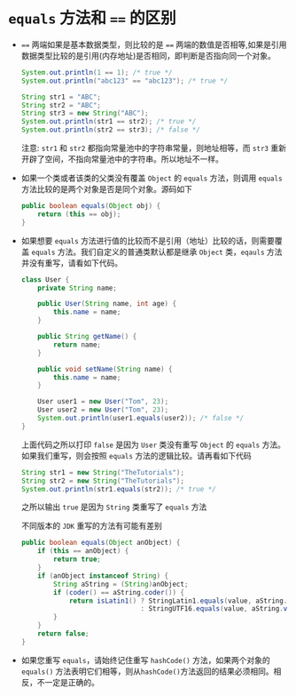 # `equals` 方法和 `==` 的区别

* `==` 两端如果是基本数据类型，则比较的是 `==` 两端的数值是否相等,如果是引用数据类型比较的是引用(内存地址)是否相同，即判断是否指向同一个对象。

    ``` java
    System.out.println(1 == 1); /* true */
    System.out.println("abc123" == "abc123"); /* true */

    String str1 = "ABC";
    String str2 = "ABC";
    String str3 = new String("ABC");
    System.out.println(str1 == str2); /* true */
    System.out.println(str2 == str3); /* false */
    ```
    注意: `str1` 和 `str2` 都指向常量池中的字符串常量，则地址相等，而 `str3` 重新开辟了空间，不指向常量池中的字符串。所以地址不一样。

* 如果一个类或者该类的父类没有覆盖 `Object` 的 `equals` 方法，则调用 `equals` 方法比较的是两个对象是否是同个对象。源码如下
    ``` java
    public boolean equals(Object obj) {
        return (this == obj);
    }
    ```

* 如果想要 `equals` 方法进行值的比较而不是引用（地址）比较的话，则需要覆盖 `equals` 方法。我们自定义的普通类默认都是继承 `Object` 类，`eqauls` 方法并没有重写，请看如下代码。

    ``` java
    class User {
        private String name;

        public User(String name, int age) {
            this.name = name;
        }

        public String getName() {
            return name;
        }

        public void setName(String name) {
            this.name = name;
        }

        User user1 = new User("Tom", 23);
        User user2 = new User("Tom", 23);
        System.out.println(user1.equals(user2)); /* false */
    }
    ```
    上面代码之所以打印 `false` 是因为 `User` 类没有重写 `Object` 的 `equals` 方法。如果我们重写，则会按照 `equals` 方法的逻辑比较。请再看如下代码

    ``` java
    String str1 = new String("TheTutorials");
    String str2 = new String("TheTutorials");
    System.out.println(str1.equals(str2)); /* true */
    ```
    之所以输出 `true` 是因为 `String` 类重写了 `equals` 方法

    不同版本的 `JDK` 重写的方法有可能有差别
    ``` java
    public boolean equals(Object anObject) {
        if (this == anObject) {
            return true;
        }
        if (anObject instanceof String) {
            String aString = (String)anObject;
            if (coder() == aString.coder()) {
                return isLatin1() ? StringLatin1.equals(value, aString.value)
                                  : StringUTF16.equals(value, aString.value);
            }
        }
        return false;
    }
    ```
* 如果您重写 `equals`，请始终记住重写 `hashCode()` 方法，如果两个对象的`equals()` 方法表明它们相等，则从`hashCode()`方法返回的结果必须相同。相反，不一定是正确的。